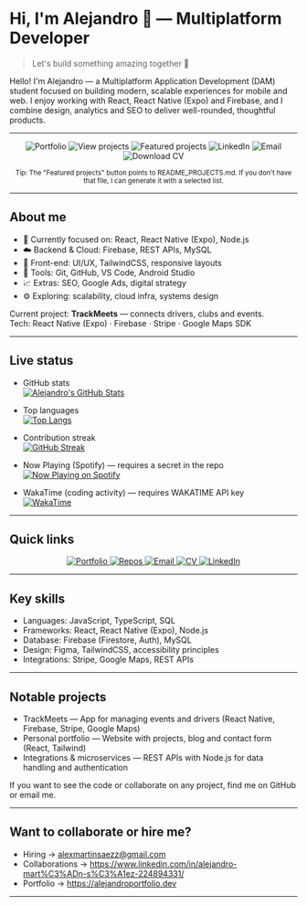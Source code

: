 # Hi, I'm Alejandro 👋 — Multiplatform Developer

> Let's build something amazing together 🚀

Hello! I'm Alejandro — a Multiplatform Application Development (DAM) student focused on building modern, scalable experiences for mobile and web. I enjoy working with React, React Native (Expo) and Firebase, and I combine design, analytics and SEO to deliver well-rounded, thoughtful products.

---

<!-- Hero: more stylized buttons -->
<p align="center">
  <!-- Primary gradient-style CTA (simulated with a colorful shield) -->
  <a href="https://alejandroportfolio.dev" title="Visit my portfolio" style="text-decoration:none">
    <img alt="Portfolio" src="https://img.shields.io/static/v1?label=Portfolio&message=alejandroportfolio.dev&colorA=0ea5e9&colorB=7c3aed&style=for-the-badge&logo=google-chrome" />
  </a>

  <!-- Projects: darker, prominent -->
  <a href="https://github.com/alejandromartinsaez?tab=repositories" title="View projects" style="text-decoration:none">
    <img alt="View projects" src="https://img.shields.io/static/v1?label=Projects&message=View%20Repos&color=0f172a&style=for-the-badge&logo=github&logoColor=white" />
  </a>

  <!-- Highlighted "Featured projects" as secondary CTA -->
  <a href="./README_PROJECTS.md" title="Featured projects" style="text-decoration:none">
    <img alt="Featured projects" src="https://img.shields.io/static/v1?label=Projects&message=Featured&colorA=06b6d4&colorB=8b5cf6&style=for-the-badge&logo=star" />
  </a>

  <!-- Social / contact -->
  <a href="https://www.linkedin.com/in/alejandro-mart%C3%ADn-s%C3%A1ez-224894331/" title="Connect on LinkedIn" style="text-decoration:none">
    <img alt="LinkedIn" src="https://img.shields.io/static/v1?label=LinkedIn&message=Connect&color=0A66C2&style=for-the-badge&logo=linkedin&logoColor=white" />
  </a>

  <a href="mailto:alexmartinsaezz@gmail.com" title="Send me an email" style="text-decoration:none">
    <img alt="Email" src="https://img.shields.io/static/v1?label=Email&message=Contact&color=D14836&style=for-the-badge&logo=gmail&logoColor=white" />
  </a>

  <a href="./assets/CV_AlejandroMartinSaez.pdf" title="Download my CV" style="text-decoration:none">
    <img alt="Download CV" src="https://img.shields.io/static/v1?label=CV&message=Download&color=6c757d&style=for-the-badge&logo=adobe&logoColor=white" />
  </a>
</p>

<p align="center">
  <small>Tip: The "Featured projects" button points to README_PROJECTS.md. If you don't have that file, I can generate it with a selected list.</small>
</p>

---

## About me
- 🔭 Currently focused on: React, React Native (Expo), Node.js  
- ☁️ Backend & Cloud: Firebase, REST APIs, MySQL  
- 🎨 Front-end: UI/UX, TailwindCSS, responsive layouts  
- 🧰 Tools: Git, GitHub, VS Code, Android Studio  
- 📈 Extras: SEO, Google Ads, digital strategy  
- ⚙️ Exploring: scalability, cloud infra, systems design

Current project: **TrackMeets** — connects drivers, clubs and events.  
Tech: React Native (Expo) · Firebase · Stripe · Google Maps SDK

---

## Live status
<!-- Widgets that update automatically -->
- GitHub stats  
  [![Alejandro's GitHub Stats](https://github-readme-stats.vercel.app/api?username=alejandromartinsaez&show_icons=true&theme=github_dark&count_private=true)](https://github.com/anuraghazra/github-readme-stats)

- Top languages  
  [![Top Langs](https://github-readme-stats.vercel.app/api/top-langs/?username=alejandromartinsaez&layout=compact&theme=github_dark)](https://github.com/anuraghazra/github-readme-stats)

- Contribution streak  
  [![GitHub Streak](https://streak-stats.demolab.com?user=alejandromartinsaez&theme=github-dark)](https://git.io/streak-stats)

- Now Playing (Spotify) — requires a secret in the repo  
  [![Now Playing on Spotify](https://img.shields.io/endpoint?url=https://api.example.com/spotify-now-playing/alejandromartinsaez&style=for-the-badge&color=green)](https://open.spotify.com)

- WakaTime (coding activity) — requires WAKATIME API key  
  [![WakaTime](https://wakatime.com/badge/user/waka_884e397b-3fcd-424e-bfaf-aaa1056cad55.svg)](https://wakatime.com/@waka_884e397b-3fcd-424e-bfaf-aaa1056cad55)

---

## Quick links
<p align="center">
  <a href="https://alejandroportfolio.dev">
    <img alt="Portfolio" src="https://img.shields.io/static/v1?label=Portfolio&message=Visit&color=007ACC&style=for-the-badge&logo=google-chrome&logoColor=white" />
  </a>
  <a href="https://github.com/alejandromartinsaez?tab=repositories">
    <img alt="Repos" src="https://img.shields.io/static/v1?label=Repos&message=My%20Projects&color=24292e&style=for-the-badge&logo=github&logoColor=white" />
  </a>
  <a href="mailto:alexmartinsaezz@gmail.com">
    <img alt="Email" src="https://img.shields.io/static/v1?label=Email&message=Contact&color=D14836&style=for-the-badge&logo=gmail&logoColor=white" />
  </a>
  <a href="./assets/CV_AlejandroMartinSaez.pdf">
    <img alt="CV" src="https://img.shields.io/static/v1?label=CV&message=PDF&color=6c757d&style=for-the-badge&logo=adobe&logoColor=white" />
  </a>
  <a href="https://www.linkedin.com/in/alejandro-mart%C3%ADn-s%C3%A1ez-224894331/">
    <img alt="LinkedIn" src="https://img.shields.io/static/v1?label=LinkedIn&message=Connect&color=0A66C2&style=for-the-badge&logo=linkedin&logoColor=white" />
  </a>
</p>

---

## Key skills
- Languages: JavaScript, TypeScript, SQL  
- Frameworks: React, React Native (Expo), Node.js  
- Database: Firebase (Firestore, Auth), MySQL  
- Design: Figma, TailwindCSS, accessibility principles  
- Integrations: Stripe, Google Maps, REST APIs

---

## Notable projects
- TrackMeets — App for managing events and drivers (React Native, Firebase, Stripe, Google Maps)  
- Personal portfolio — Website with projects, blog and contact form (React, Tailwind)  
- Integrations & microservices — REST APIs with Node.js for data handling and authentication

If you want to see the code or collaborate on any project, find me on GitHub or email me.

---

## Want to collaborate or hire me?
- Hiring → alexmartinsaezz@gmail.com  
- Collaborations → https://www.linkedin.com/in/alejandro-mart%C3%ADn-s%C3%A1ez-224894331/  
- Portfolio → https://alejandroportfolio.dev

---
